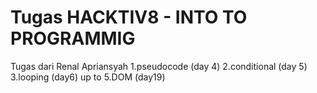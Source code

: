 # Tugas HACKTIV8 - INTO TO PROGRAMMIG
Tugas dari Renal Apriansyah
1.pseudocode (day 4)
2.conditional (day 5)
3.looping (day6)
up to
5.DOM (day19)
